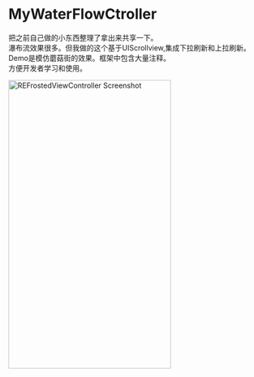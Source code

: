 # MyWaterFlowCtroller
把之前自己做的小东西整理了拿出来共享一下。  
瀑布流效果很多。但我做的这个基于UIScrollview,集成下拉刷新和上拉刷新。Demo是模仿蘑菇街的效果。框架中包含大量注释。</br>
方便开发者学习和使用。</br>

<img src="https://github.com/NengQuan/MyWaterFlowCtroller/raw/master/MyWaterFlow.gif" alt="REFrostedViewController Screenshot" width="320" height="568" />

